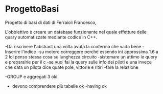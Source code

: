 # ProgettoBasi

Progetto di basi di dati di Ferraioli Francesco,

L'obbiettivo è creare un database funzionante nel quale effetture delle quary automatizzate mediante codice in C++.
 
 
-Da riscrivere l'abstract una volta avuta la conferma che vada bene
-Inserire l'indice
-su motore correggere perchè essendo int approssima 1.6 a 2 lol penso stessa cosa su lunghezza circuito
-sistemare un attimo le query e preparalrle per il c
-se vuoi fai la query sulle info dei piloti e una invece che data un pilota dice quate pole, vittorie e ritiri
-fare la relazione

-GROUP e aggregati 3 oki
- devono comprendere più tabelle ok 
-having ok

